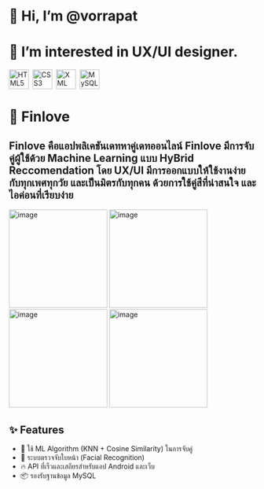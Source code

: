 # 👋 Hi, I’m @vorrapat
# 👀 I’m interested in UX/UI designer.

<p align="left" style="display: flex; gap: 8px;">
  <a href="https://developer.mozilla.org/en-US/docs/Glossary/HTML5" target="_blank" rel="noreferrer" style="text-decoration:none;">
    <img src="https://cdn.jsdelivr.net/gh/devicons/devicon/icons/html5/html5-original-wordmark.svg" width="40" height="40" alt="HTML5" />
  </a>
  <a href="https://developer.mozilla.org/en-US/docs/Web/CSS" target="_blank" rel="noreferrer" style="text-decoration:none;">
    <img src="https://cdn.jsdelivr.net/gh/devicons/devicon/icons/css3/css3-original-wordmark.svg" width="40" height="40" alt="CSS3" />
  </a>
  <a href="https://www.w3.org/XML/" target="_blank" rel="noreferrer" style="text-decoration:none;">
    <img src="https://cdn.jsdelivr.net/gh/vscode-icons/vscode-icons/icons/file_type_xml.svg" width="40" height="40" alt="XML" />
  </a>
  <a href="https://www.mysql.com/" target="_blank" rel="noreferrer" style="text-decoration:none;">
    <img src="https://cdn.jsdelivr.net/gh/devicons/devicon/icons/mysql/mysql-original-wordmark.svg" width="40" height="40" alt="MySQL" />
  </a>
</p>

# 🩵 Finlove 

Finlove คือแอปพลิเคชันเดทหาคู่เดทออนไลน์ Finlove มีการจับคู่ผู้ใช้ด้วย Machine Learning แบบ HyBrid Reccomendation
โดย UX/UI มีการออกแบบให้ใช้งานง่ายกับทุกเพศทุกวัย และเป็นมิตรกับทุกคน ด้วยการใช้คู่สีที่น่าสนใจ และไอค่อนที่เรียบง่าย
---

<img width="200"  alt="image" src="https://github.com/user-attachments/assets/0666f651-a31f-4758-a327-46a88c8d63a2" />
<img width="200"  alt="image" src="https://github.com/user-attachments/assets/e0812d58-c5ae-4ea3-91b8-bd09cd3c8af1" />
<img width="200"  alt="image" src="https://github.com/user-attachments/assets/266ddb18-b38c-4c83-b191-a8941047104a" />
<img width="200"  alt="image" src="https://github.com/user-attachments/assets/1b2b203e-b7c4-4867-ab6c-4529901074e1" />

## ✨ Features

- 🧠 ใช้ ML Algorithm (KNN + Cosine Similarity) ในการจับคู่
- 👤 ระบบตรวจจับใบหน้า (Facial Recognition)
- 🔥 API ที่เร็วและเสถียรสำหรับแอป Android และเว็บ
- 📦 รองรับฐานข้อมูล MySQL




